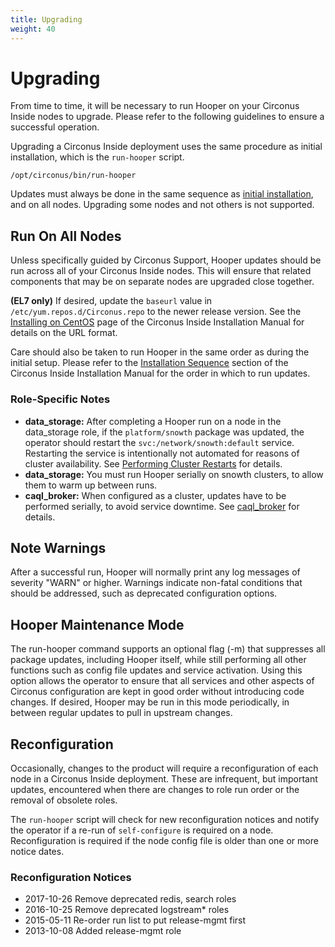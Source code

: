 ```yaml
---
title: Upgrading
weight: 40
---
```


# Upgrading

From time to time, it will be necessary to run Hooper on your Circonus Inside nodes to upgrade.  Please refer to the following guidelines to ensure a successful operation.

Upgrading a Circonus Inside deployment uses the same procedure as initial
installation, which is the `run-hooper` script.
```
/opt/circonus/bin/run-hooper
```

Updates must always be done in the same sequence as [initial
installation](/circonus/on-premises/installation/installation#installation-sequence), and on all nodes.
Upgrading some nodes and not others is not supported.

## Run On All Nodes

Unless specifically guided by Circonus Support, Hooper updates should be run across all of your Circonus Inside nodes.  This will ensure that related components that may be on separate nodes are upgraded close together.

**(EL7 only)** If desired, update the `baseurl` value in
`/etc/yum.repos.d/Circonus.repo` to the newer release version. See the
[Installing on CentOS](/circonus/on-premises/installation/installation)
page of the Circonus Inside Installation Manual for details on the URL format.

Care should also be taken to run Hooper in the same order as during the initial setup.  Please refer to the [Installation Sequence](/circonus/on-premises/installation/installation#installation-sequence) section of the Circonus Inside Installation Manual for the order in which to run updates.

### Role-Specific Notes

 * **data_storage:** After completing a Hooper run on a node in the data_storage role, if the `platform/snowth` package was updated, the operator should restart the `svc:/network/snowth:default` service. Restarting the service is intentionally not automated for reasons of cluster availability. See [Performing Cluster Restarts](/circonus/on-premises/roles-services/data-storage#performing-cluster-restarts) for details.
 * **data_storage:** You must run Hooper serially on snowth clusters, to allow them to warm up between runs.
 * **caql_broker:** When configured as a cluster, updates have to be performed serially, to avoid service downtime. See [caql_broker](/circonus/on-premises/roles-services/caql-broker/#Updates) for details.

## Note Warnings
After a successful run, Hooper will normally print any log messages of severity "WARN" or higher.  Warnings indicate non-fatal conditions that should be addressed, such as deprecated configuration options.

## Hooper Maintenance Mode
The run-hooper command supports an optional flag (-m) that suppresses all package updates, including Hooper itself, while still performing all other functions such as config file updates and service activation.  Using this option allows the operator to ensure that all services and other aspects of Circonus configuration are kept in good order without introducing code changes.  If desired, Hooper may be run in this mode periodically, in between regular updates to pull in upstream changes.

## Reconfiguration

Occasionally, changes to the product will require a reconfiguration of each
node in a Circonus Inside deployment. These are infrequent, but important
updates, encountered when there are changes to role run order or the removal of
obsolete roles.

The `run-hooper` script will check for new reconfiguration notices and notify
the operator if a re-run of `self-configure` is required on a node.
Reconfiguration is required if the node config file is older than one or more
notice dates.

### Reconfiguration Notices

 * 2017-10-26 Remove deprecated redis, search roles
 * 2016-10-25 Remove deprecated logstream\* roles
 * 2015-05-11 Re-order run list to put release-mgmt first
 * 2013-10-08 Added release-mgmt role
